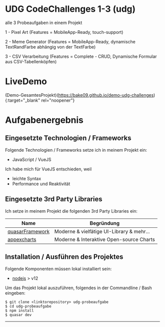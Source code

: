 # UDG CodeChallenges 1-3 (udg)

alle 3 Probeaufgaben in einem Projekt

1 - Pixel Art (Features = MobileApp-Ready, touch-support)

2 - Meme Generator (Features = MobileApp-Ready, dynamische TextRandFarbe abhängig von der TextFarbe)

3 - CSV Verarbeitung (Features = Complete - CRUD, Dynamische Formular aus CSV-Tabellenköpfen)

# LiveDemo
(Demo-GesamtesProjekt)(https://bake09.github.io/demo-udg-challenges){:target="_blank" rel="noopener"}


# Aufgabenergebnis

## Eingesetzte Technologien / Frameworks

Folgende Technologien / Frameworks setze ich in meinem Projekt ein:

- JavaScript / VueJS

Ich habe mich für VueJS entschieden, weil

- leichte Syntax
- Performance und Reaktivität

## Eingesetzte 3rd Party Libraries

Ich setze in meinem Projekt die folgenden 3rd Party Libraries ein:

Name | Begründung
--- | ---
[quasarFramework](https://quasar.dev/) | Moderne & vielfätige UI-Library & mehr...
[appexcharts](https://apexcharts.com/) | Moderne & Interaktive Open-source Charts

## Installation / Ausführen des Projektes

Folgende Komponenten müssen lokal installiert sein:

- [nodejs](https://nodejs.org/en/) > v12

Um das Projekt lokal auszuführen, folgendes in der Commandline / Bash eingeben:

```console
$ git clone <linktorepository> udg-probeaufgabe
$ cd udg-probeaufgabe
$ npm install
$ quasar dev
```
---

